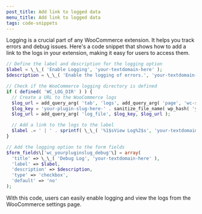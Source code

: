 ```yaml
---
post_title: Add link to logged data
menu_title: Add link to logged data
tags: code-snippets
---
```


Logging is a crucial part of any WooCommerce extension. It helps you track errors and debug issues. Here's a code snippet that shows how to add a link to the logs in your extension, making it easy for users to access them.

```php
// Define the label and description for the logging option
$label = \_\_( 'Enable Logging', 'your-textdomain-here' );
$description = \_\_( 'Enable the logging of errors.', 'your-textdomain-here' );

// Check if the WooCommerce logging directory is defined
if ( defined( 'WC_LOG_DIR' ) ) {
  // Create a URL to the WooCommerce logs
  $log_url = add_query_arg( 'tab', 'logs', add_query_arg( 'page', 'wc-status', admin_url( 'admin.php' ) ) );
  $log_key = 'your-plugin-slug-here-' . sanitize_file_name( wp_hash( 'your-plugin-slug-here' ) ) . '-log';
  $log_url = add_query_arg( 'log_file', $log_key, $log_url );

  // Add a link to the logs to the label
  $label .= ' | ' . sprintf( \_\_( '%1$sView Log%2$s', 'your-textdomain-here' ), '&lt;a href\="' . esc_url( $log_url ) . '"&gt;', '&lt;/a\&gt;' );
}

// Add the logging option to the form fields
$form_fields\['wc_yourpluginslug_debug'\] = array(
  'title' => \_\_( 'Debug Log', 'your-textdomain-here' ),
  'label' => $label,
  'description' => $description,
  'type' => 'checkbox',
  'default' => 'no'
);
```

With this code, users can easily enable logging and view the logs from the WooCommerce settings page.
